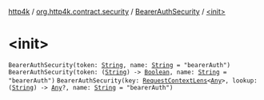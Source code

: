 [http4k](../../index.md) / [org.http4k.contract.security](../index.md) / [BearerAuthSecurity](index.md) / [&lt;init&gt;](./-init-.md)

# &lt;init&gt;

`BearerAuthSecurity(token: `[`String`](https://kotlinlang.org/api/latest/jvm/stdlib/kotlin/-string/index.html)`, name: `[`String`](https://kotlinlang.org/api/latest/jvm/stdlib/kotlin/-string/index.html)` = "bearerAuth")`
`BearerAuthSecurity(token: (`[`String`](https://kotlinlang.org/api/latest/jvm/stdlib/kotlin/-string/index.html)`) -> `[`Boolean`](https://kotlinlang.org/api/latest/jvm/stdlib/kotlin/-boolean/index.html)`, name: `[`String`](https://kotlinlang.org/api/latest/jvm/stdlib/kotlin/-string/index.html)` = "bearerAuth")`
`BearerAuthSecurity(key: `[`RequestContextLens`](../../org.http4k.lens/-request-context-lens.md)`<`[`Any`](https://kotlinlang.org/api/latest/jvm/stdlib/kotlin/-any/index.html)`>, lookup: (`[`String`](https://kotlinlang.org/api/latest/jvm/stdlib/kotlin/-string/index.html)`) -> `[`Any`](https://kotlinlang.org/api/latest/jvm/stdlib/kotlin/-any/index.html)`?, name: `[`String`](https://kotlinlang.org/api/latest/jvm/stdlib/kotlin/-string/index.html)` = "bearerAuth")`